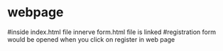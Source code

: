 # webpage
#inside index.html file innerve form.html file is linked
#registration form would be opened when you click on register in web page
